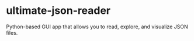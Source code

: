 # ultimate-json-reader
Python-based GUI app that allows you to read, explore, and visualize JSON files.
